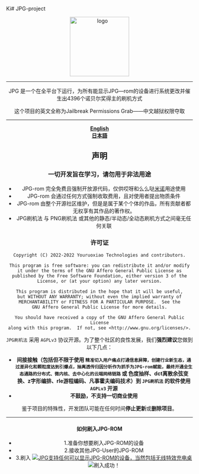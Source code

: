 Ki# JPG-project
<div align="center">
   <img width="160" src="https://s3.bmp.ovh/imgs/2022/08/16/083b324bfbca2000.jpg" alt="logo"></br>

----
JPG 是一个在全平台下运行，为所有能显示JPG—rom的设备进行系统更改并催生出4396个诺贝尔奖得主的刷机方式

这个项目的英文全称为Jailbreak Permissions Grab——中文越狱权限夺取

----
**[English](https://www.bilibili.com/video/BV1zU4y1D7HT)**  
**[日本語](https://www.bilibili.com/video/BV1p64y1X7j2)**

## 声明

### 一切开发旨在学习，请勿用于非法用途

- JPG-rom 完全免费且强制开放源代码，仅供哎呀和么么哒<a href = "https://space.bilibili.com/1778026586/">米诺</a>用途使用
- JPG-rom 会通过任何方式强制收取费用，且对使用者提出物质条件
- JPG-rom 由整个开源社区维护，但是是属于某个个体的作品，所有贡献者都无权享有其作品的著作权。
- JPG刷机法 与 PNG刷机法 或其他的静态/半动态/全动态刷机方式之间毫无任何关联

### 许可证

    Copyright (C) 2022-2022 Youruoxiao Technologies and contributors.

    This program is free software: you can redistribute it and/or modify
    it under the terms of the GNU Affero General Public License as
    published by the Free Software Foundation, either version 3 of the
    License, or (at your option) any later version.

    This program is distributed in the hope that it will be useful,
    but WITHOUT ANY WARRANTY; without even the implied warranty of
    MERCHANTABILITY or FITNESS FOR A PARTICULAR PURPOSE.  See the
    GNU Affero General Public License for more details.

    You should have received a copy of the GNU Affero General Public License
    along with this program.  If not, see <http://www.gnu.org/licenses/>.
 
`JPG刷机法` 采用 `AGPLv3` 协议开源。为了整个社区的良性发展，我们**强烈建议**您做到以下几点：

- **间接接触（包括但不限于使用 `精准切入用户痛点打通信息屏障，创建行业新生态，通过差异化和颗粒度达到引爆点，抽离透传归因分析作为抓手为JPG-rom赋能，最终开通全生态通路的分布式、微内核、去中心化的云端网络链路` 或 色度抽样、dct离散余弦变换、z字形编排、rle游程编码、凡事霍夫编码技术）到 `JPG刷机法` 的软件使用 `AGPLv3` 开源**
- **不鼓励，不支持一切商业使用**

鉴于项目的特殊性，开发团队可能在任何时间**停止更新**或**删除项目**。

----

#### 如何刷入JPG-ROM

- 1.准备你想要刷入JPG-ROM的设备
- 2.接收其他JPG-User的JPG-ROM
- 3.刷入
[![JPG支持任何可以显示JPG-ROM的设备，当然包括无线特效充电桌](https://s1.328888.xyz/2022/08/19/B6M2U.md.jpg)](https://imgloc.com/i/B6M2U)
![刷入成功！](https://img1.imgtp.com/2022/08/19/qQLDO1eH.png)
